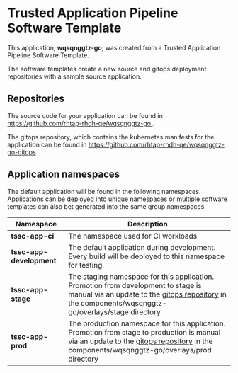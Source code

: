 # Trusted Application Pipeline Software Template

This application, **wqsqnggtz-go**, was created from a Trusted Application Pipeline Software Template.

The software templates create a new source and gitops deployment repositories with a sample source application. 

## Repositories

The source code for your application can be found in [https://github.com/rhtap-rhdh-qe/wqsqnggtz-go ](https://github.com/rhtap-rhdh-qe/wqsqnggtz-go ).
 
The gitops repository, which contains the kubernetes manifests for the application can be found in 
[https://github.com/rhtap-rhdh-qe/wqsqnggtz-go-gitops ](https://github.com/rhtap-rhdh-qe/wqsqnggtz-go-gitops ) 

## Application namespaces 

The default application will be found in the following namespaces. Applications can be deployed into unique namespaces or multiple software templates can also bet generated into the same group namespaces.  

|  Namespace   |  Description   |  
| -------- | -------- |
| **tssc-app-ci** | The namespace used for CI workloads |
| **tssc-app-development** | The default application during development. Every build will be deployed to this namespace for testing. |
| **tssc-app-stage** | The staging namespace for this application. Promotion from development to stage is manual via an update to the [gitops repository](https://github.com/rhtap-rhdh-qe/wqsqnggtz-go-gitops ) in the components/wqsqnggtz-go/overlays/stage directory |
| **tssc-app-prod** | The production namespace for this application. Promotion from stage to production is manual via an update to the [gitops repository](https://github.com/rhtap-rhdh-qe/wqsqnggtz-go-gitops ) in the components/wqsqnggtz-go/overlays/prod directory |